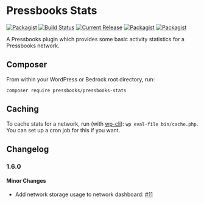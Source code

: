 # Pressbooks Stats

[![Packagist](https://img.shields.io/packagist/l/pressbooks/pressbooks-stats.svg)](https://packagist.org/packages/pressbooks/pressbooks-stats) [![Build Status](https://travis-ci.org/pressbooks/pressbooks-stats.svg?branch=dev)](https://travis-ci.org/pressbooks/pressbooks-stats) [![Current Release](https://img.shields.io/github/release/pressbooks/pressbooks-stats.svg)](https://github.com/pressbooks/pressbooks-stats/releases/latest/) [![Packagist](https://img.shields.io/packagist/v/pressbooks/pressbooks-stats.svg)](https://packagist.org/packages/pressbooks/pressbooks-stats) [![Packagist](https://img.shields.io/packagist/dt/pressbooks/pressbooks-stats.svg)](https://packagist.org/packages/pressbooks/pressbooks-stats)


A Pressbooks plugin which provides some basic activity statistics for a Pressbooks network.

## Composer

From within your WordPress or Bedrock root directory, run:

`composer require pressbooks/pressbooks-stats`

## Caching

To cache stats for a network, run (with [wp-cli](https://wp-cli.org)): `wp eval-file bin/cache.php`. You can set up a cron job for this if you want.

## Changelog

### 1.6.0

#### Minor Changes

- Add network storage usage to network dashboard: [#11](https://github.com/pressbooks/pressbooks-stats/pull/11)
